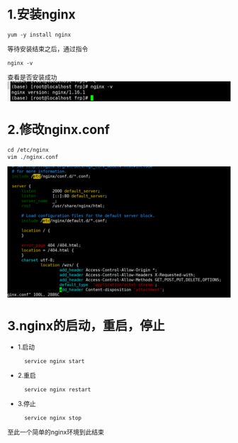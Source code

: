 # 1.安装nginx
```
yum -y install nginx
```
等待安装结束之后，通过指令
```
nginx -v
```
查看是否安装成功
![](1.png)
# 2.修改nginx.conf
```
cd /etc/nginx
vim ./nginx.conf
```
![](2.png)
# 3.nginx的启动，重启，停止
* 1.启动
  ```
    service nginx start
  ```
* 2.重启
  ```
    service nginx restart
  ```
* 3.停止
  ```
    service nginx stop
  ```
至此一个简单的nginx环境到此结束